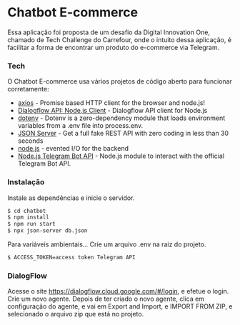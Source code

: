 # Chatbot E-commerce

Essa aplicação foi proposta de um desafio da Digital Innovation One, chamado de Tech Challenge do Carrefour, onde o intuito dessa aplicação, é facilitar a forma de encontrar um produto do e-commerce via Telegram.

### Tech

O Chatbot E-commerce usa vários projetos de código aberto para funcionar corretamente:

* [axios] - Promise based HTTP client for the browser and node.js!
* [Dialogflow API: Node.js Client] - Dialogflow API client for Node.js
* [dotenv] - Dotenv is a zero-dependency module that loads environment variables from a .env file into process.env.
* [JSON Server] - Get a full fake REST API with zero coding in less than 30 seconds
* [node.js] - evented I/O for the backend
* [Node.js Telegram Bot API] - Node.js module to interact with the official Telegram Bot API.

### Instalação

Instale as dependências e inicie o servidor.

```sh
$ cd chatbot
$ npm install
$ npm run start
$ npx json-server db.json
```

Para variáveis ambientais...
Crie um arquivo .env na raiz do projeto.

```sh
$ ACCESS_TOKEN=access token Telegram API
```

### DialogFlow

Acesse o site https://dialogflow.cloud.google.com/#/login, e efetue o login.
Crie um novo agente.
Depois de ter criado o novo agente, clica em configuração do agente, e vai em Export and Import, e IMPORT FROM ZIP, e selecionado o arquivo zip que está no projeto.

[//]: # (These are reference links used in the body of this note and get stripped out when the markdown processor does its job. There is no need to format nicely because it shouldn't be seen. Thanks SO - http://stackoverflow.com/questions/4823468/store-comments-in-markdown-syntax)


   [dotenv]: <https://www.npmjs.com/package/dotenv>
   [Dialogflow API: Node.js Client]: <http://ace.ajax.org>
   [node.js]: <http://nodejs.org>
   [JSON Server]: <https://www.npmjs.com/package/json-server/>
   [Node.js Telegram Bot API]: <https://www.npmjs.com/package/node-telegram-bot-api>
   [axios]: <https://www.npmjs.com/package/axios>
